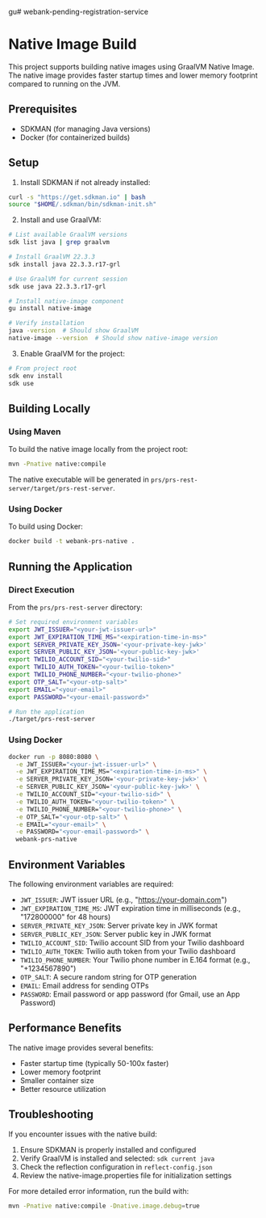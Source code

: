gu# webank-pending-registration-service

# Native Image Build

This project supports building native images using GraalVM Native Image. The native image provides faster startup times and lower memory footprint compared to running on the JVM.

## Prerequisites

- SDKMAN (for managing Java versions)
- Docker (for containerized builds)

## Setup

1. Install SDKMAN if not already installed:
```bash
curl -s "https://get.sdkman.io" | bash
source "$HOME/.sdkman/bin/sdkman-init.sh"
```

2. Install and use GraalVM:
```bash
# List available GraalVM versions
sdk list java | grep graalvm

# Install GraalVM 22.3.3
sdk install java 22.3.3.r17-grl

# Use GraalVM for current session
sdk use java 22.3.3.r17-grl

# Install native-image component
gu install native-image

# Verify installation
java -version  # Should show GraalVM
native-image --version  # Should show native-image version
```

3. Enable GraalVM for the project:
```bash
# From project root
sdk env install
sdk use
```

## Building Locally

### Using Maven

To build the native image locally from the project root:

```bash
mvn -Pnative native:compile
```

The native executable will be generated in `prs/prs-rest-server/target/prs-rest-server`.

### Using Docker

To build using Docker:

```bash
docker build -t webank-prs-native .
```

## Running the Application

### Direct Execution

From the `prs/prs-rest-server` directory:

```bash
# Set required environment variables
export JWT_ISSUER="<your-jwt-issuer-url>"
export JWT_EXPIRATION_TIME_MS="<expiration-time-in-ms>"
export SERVER_PRIVATE_KEY_JSON='<your-private-key-jwk>'
export SERVER_PUBLIC_KEY_JSON='<your-public-key-jwk>'
export TWILIO_ACCOUNT_SID="<your-twilio-sid>"
export TWILIO_AUTH_TOKEN="<your-twilio-token>"
export TWILIO_PHONE_NUMBER="<your-twilio-phone>"
export OTP_SALT="<your-otp-salt>"
export EMAIL="<your-email>"
export PASSWORD="<your-email-password>"

# Run the application
./target/prs-rest-server
```

### Using Docker

```bash
docker run -p 8080:8080 \
  -e JWT_ISSUER="<your-jwt-issuer-url>" \
  -e JWT_EXPIRATION_TIME_MS="<expiration-time-in-ms>" \
  -e SERVER_PRIVATE_KEY_JSON='<your-private-key-jwk>' \
  -e SERVER_PUBLIC_KEY_JSON='<your-public-key-jwk>' \
  -e TWILIO_ACCOUNT_SID="<your-twilio-sid>" \
  -e TWILIO_AUTH_TOKEN="<your-twilio-token>" \
  -e TWILIO_PHONE_NUMBER="<your-twilio-phone>" \
  -e OTP_SALT="<your-otp-salt>" \
  -e EMAIL="<your-email>" \
  -e PASSWORD="<your-email-password>" \
  webank-prs-native
```

## Environment Variables

The following environment variables are required:

- `JWT_ISSUER`: JWT issuer URL (e.g., "https://your-domain.com")
- `JWT_EXPIRATION_TIME_MS`: JWT expiration time in milliseconds (e.g., "172800000" for 48 hours)
- `SERVER_PRIVATE_KEY_JSON`: Server private key in JWK format
- `SERVER_PUBLIC_KEY_JSON`: Server public key in JWK format
- `TWILIO_ACCOUNT_SID`: Twilio account SID from your Twilio dashboard
- `TWILIO_AUTH_TOKEN`: Twilio auth token from your Twilio dashboard
- `TWILIO_PHONE_NUMBER`: Your Twilio phone number in E.164 format (e.g., "+1234567890")
- `OTP_SALT`: A secure random string for OTP generation
- `EMAIL`: Email address for sending OTPs
- `PASSWORD`: Email password or app password (for Gmail, use an App Password)

## Performance Benefits

The native image provides several benefits:

- Faster startup time (typically 50-100x faster)
- Lower memory footprint
- Smaller container size
- Better resource utilization

## Troubleshooting

If you encounter issues with the native build:

1. Ensure SDKMAN is properly installed and configured
2. Verify GraalVM is installed and selected: `sdk current java`
3. Check the reflection configuration in `reflect-config.json`
4. Review the native-image.properties file for initialization settings

For more detailed error information, run the build with:

```bash
mvn -Pnative native:compile -Dnative.image.debug=true
```